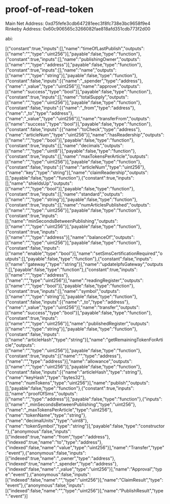 # proof-of-read-token
Main Net Address: 0xd75fefe3cdb647281eec3f8fc738e3bc9658f9e4
Rinkeby Address: 0x60c906565c3266082fae818afd351cdb773f2d00

abi:

[{"constant":true,"inputs":[],"name":"timeOfLastPublish","outputs":[{"name":"","type":"uint256"}],"payable":false,"type":"function"},{"constant":true,"inputs":[],"name":"publishingOwner","outputs":[{"name":"","type":"address"}],"payable":false,"type":"function"},{"constant":true,"inputs":[],"name":"name","outputs":[{"name":"","type":"string"}],"payable":false,"type":"function"},{"constant":false,"inputs":[{"name":"_spender","type":"address"},{"name":"_value","type":"uint256"}],"name":"approve","outputs":[{"name":"success","type":"bool"}],"payable":false,"type":"function"},{"constant":true,"inputs":[],"name":"totalSupply","outputs":[{"name":"","type":"uint256"}],"payable":false,"type":"function"},{"constant":false,"inputs":[{"name":"_from","type":"address"},{"name":"_to","type":"address"},{"name":"_value","type":"uint256"}],"name":"transferFrom","outputs":[{"name":"success","type":"bool"}],"payable":false,"type":"function"},{"constant":false,"inputs":[{"name":"toCheck","type":"address"},{"name":"articleNum","type":"uint256"}],"name":"hasReadership","outputs":[{"name":"","type":"bool"}],"payable":false,"type":"function"},{"constant":true,"inputs":[],"name":"decimals","outputs":[{"name":"","type":"uint8"}],"payable":false,"type":"function"},{"constant":true,"inputs":[],"name":"maxTokensPerArticle","outputs":[{"name":"","type":"uint256"}],"payable":false,"type":"function"},{"constant":false,"inputs":[{"name":"articleNum","type":"uint256"},{"name":"key","type":"string"}],"name":"claimReadership","outputs":[],"payable":false,"type":"function"},{"constant":true,"inputs":[],"name":"shieldsUp","outputs":[{"name":"","type":"bool"}],"payable":false,"type":"function"},{"constant":true,"inputs":[],"name":"standard","outputs":[{"name":"","type":"string"}],"payable":false,"type":"function"},{"constant":true,"inputs":[],"name":"numArticlesPublished","outputs":[{"name":"","type":"uint256"}],"payable":false,"type":"function"},{"constant":true,"inputs":[],"name":"minSecondsBetweenPublishing","outputs":[{"name":"","type":"uint256"}],"payable":false,"type":"function"},{"constant":true,"inputs":[{"name":"","type":"address"}],"name":"balanceOf","outputs":[{"name":"","type":"uint256"}],"payable":false,"type":"function"},{"constant":false,"inputs":[{"name":"enable","type":"bool"}],"name":"setSmsCertificationRequired","outputs":[],"payable":false,"type":"function"},{"constant":false,"inputs":[{"name":"gateway","type":"string"}],"name":"updateIpfsGateway","outputs":[],"payable":false,"type":"function"},{"constant":true,"inputs":[{"name":"","type":"address"},{"name":"","type":"uint256"}],"name":"readingRegister","outputs":[{"name":"","type":"bool"}],"payable":false,"type":"function"},{"constant":true,"inputs":[],"name":"symbol","outputs":[{"name":"","type":"string"}],"payable":false,"type":"function"},{"constant":false,"inputs":[{"name":"_to","type":"address"},{"name":"_value","type":"uint256"}],"name":"transfer","outputs":[{"name":"success","type":"bool"}],"payable":false,"type":"function"},{"constant":true,"inputs":[{"name":"","type":"uint256"}],"name":"publishedRegister","outputs":[{"name":"","type":"string"}],"payable":false,"type":"function"},{"constant":false,"inputs":[{"name":"articleHash","type":"string"}],"name":"getRemainingTokenForArticle","outputs":[{"name":"","type":"uint256"}],"payable":false,"type":"function"},{"constant":true,"inputs":[{"name":"","type":"address"},{"name":"","type":"address"}],"name":"allowance","outputs":[{"name":"","type":"uint256"}],"payable":false,"type":"function"},{"constant":false,"inputs":[{"name":"articleHash","type":"string"},{"name":"keyHash","type":"bytes32"},{"name":"numTokens","type":"uint256"}],"name":"publish","outputs":[],"payable":false,"type":"function"},{"constant":true,"inputs":[],"name":"proofOfSms","outputs":[{"name":"","type":"address"}],"payable":false,"type":"function"},{"inputs":[{"name":"_minSecondsBetweenPublishing","type":"uint256"},{"name":"_maxTokensPerArticle","type":"uint256"},{"name":"tokenName","type":"string"},{"name":"decimalUnits","type":"uint8"},{"name":"tokenSymbol","type":"string"}],"payable":false,"type":"constructor"},{"anonymous":false,"inputs":[{"indexed":true,"name":"from","type":"address"},{"indexed":true,"name":"to","type":"address"},{"indexed":false,"name":"value","type":"uint256"}],"name":"Transfer","type":"event"},{"anonymous":false,"inputs":[{"indexed":true,"name":"_owner","type":"address"},{"indexed":true,"name":"_spender","type":"address"},{"indexed":false,"name":"_value","type":"uint256"}],"name":"Approval","type":"event"},{"anonymous":false,"inputs":[{"indexed":false,"name":"","type":"uint256"}],"name":"ClaimResult","type":"event"},{"anonymous":false,"inputs":[{"indexed":false,"name":"","type":"uint256"}],"name":"PublishResult","type":"event"}]

